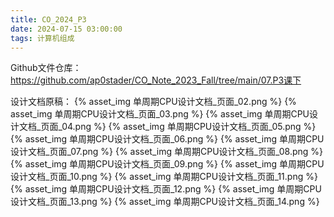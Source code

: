 ```yaml
---
title: CO_2024_P3
date: 2024-07-15 03:00:00
tags: 计算机组成
---
```


Github文件仓库：
https://github.com/ap0stader/CO_Note_2023_Fall/tree/main/07.P3课下

设计文档原稿：
{% asset_img 单周期CPU设计文档_页面_02.png %}
{% asset_img 单周期CPU设计文档_页面_03.png %}
{% asset_img 单周期CPU设计文档_页面_04.png %}
{% asset_img 单周期CPU设计文档_页面_05.png %}
{% asset_img 单周期CPU设计文档_页面_06.png %}
{% asset_img 单周期CPU设计文档_页面_07.png %}
{% asset_img 单周期CPU设计文档_页面_08.png %}
{% asset_img 单周期CPU设计文档_页面_09.png %}
{% asset_img 单周期CPU设计文档_页面_10.png %}
{% asset_img 单周期CPU设计文档_页面_11.png %}
{% asset_img 单周期CPU设计文档_页面_12.png %}
{% asset_img 单周期CPU设计文档_页面_13.png %}
{% asset_img 单周期CPU设计文档_页面_14.png %}
